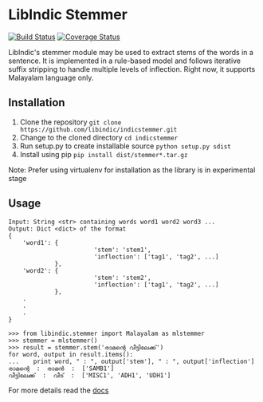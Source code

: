 # LibIndic Stemmer


[![Build Status](https://travis-ci.org/libindic/indicstemmer.svg?branch=master)](https://travis-ci.org/libindic/indicstemmer)
[![Coverage Status](https://coveralls.io/repos/github/libindic/indicstemmer/badge.svg?branch=master)](https://coveralls.io/github/libindic/indicstemmer?branch=master)


LibIndic's stemmer module may be used to extract stems of the words in a
sentence. It is implemented in a rule-based model and follows iterative suffix
stripping to handle multiple levels of inflection. Right now, it supports
Malayalam language only.

## Installation
1. Clone the repository `git clone https://github.com/libindic/indicstemmer.git`
2. Change to the cloned directory `cd indicstemmer`
3. Run setup.py to create installable source `python setup.py sdist`
3. Install using pip `pip install dist/stemmer*.tar.gz`

Note: Prefer using virtualenv for installation as the library is in experimental stage

## Usage
```
Input: String <str> containing words word1 word2 word3 ...
Output: Dict <dict> of the format
{
    'word1': {
                        'stem': 'stem1',
                        'inflection': ['tag1', 'tag2', ...]
             },
    'word2': {
                        'stem': 'stem2',
                        'inflection': ['tag1', 'tag2', ...]
             },
    .
    .
    .
}

>>> from libindic.stemmer import Malayalam as mlstemmer
>>> stemmer = mlstemmer()
>>> result = stemmer.stem('രാമന്റെ വീട്ടിലേക്ക്')
for word, output in result.items():
...    print word, " : ", output['stem'], " : ", output['inflection']
രാമന്റെ  :  രാമൻ  :  ['SAMB1']
വീട്ടിലേക്ക്  :  വീട്  :  ['MISC1', 'ADH1', 'UDH1']
```

For more details read the [docs](http://indicstemmer.rtfd.org/)
